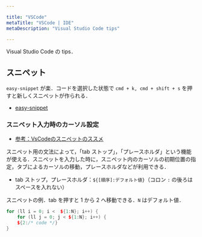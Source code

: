 ```yaml
---

title: "VSCode"
metaTitle: "VSCode | IDE"
metaDescription: "Visual Studio Code tips"

---
```


Visual Studio Code の tips．

## スニペット

`easy-snippet` が楽．コードを選択した状態で `cmd + k, cmd + shift + s` を押すと新しくスニペットが作られる．

- [easy-snippet](https://marketplace.visualstudio.com/items?itemName=inu1255.easy-snippet)

### スニペット入力時のカーソル設定

- [参考：VsCodeのスニペットのススメ](https://qiita.com/xx2xyyy/items/fd333368db548167f15a#%E8%87%AA%E4%BD%9C%E3%81%AE%E6%96%B9%E6%B3%95)

スニペット用の文法によって，「tab ストップ」，「プレースホルダ」という機能が使える．スニペットを入力した時に，スニペット内のカーソルの初期位置の指定，タブによるカーソルの移動，プレースホルダなどが利用できる．

- tab ストップ，プレースホルダ：`${[順序]:デフォルト値}`（コロン `:` の後ろはスペースを入れない）

スニペットの例．tab を押すと 1 から 2 へ移動できる．`N` はデフォルト値．

```cpp
for (ll i = 0; i <  ${1:N}; i++) {
    for (ll j = 0; j < ${1:N}; i++) {
    ${2:/* code */}
}
```
